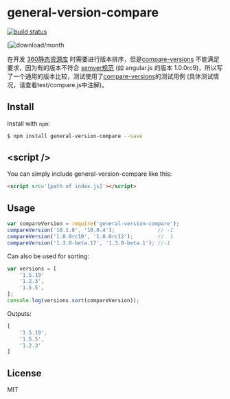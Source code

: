 # general-version-compare

[![build status](https://secure.travis-ci.org/wd4blue/general-version-compare.png)](http://travis-ci.org/wd4blue/general-version-compare)

[![download/month](https://img.shields.io/npm/dm/general-version-compare.svg)

在开发 [360静态资源库](https://cdn.baomitu.com) 时需要进行版本排序，但是[compare-versions](https://github.com/omichelsen/compare-versions) 不能满足要求，因为有的版本不符合 [semver规范](http://semver.org/#spec-item-9) (如 angular.js 的版本 1.0.0rc9)，所以写了一个通用的版本比较，测试使用了[compare-versions](https://github.com/omichelsen/compare-versions)的测试用例 (具体测试情况，请查看test/compare.js中注解)。

## Install

Install with `npm`:

```bash
$ npm install general-version-compare --save
```


## &lt;script />

You can simply include general-version-compare like this:
```html
<script src='[path of index.js]'></script>
```

## Usage

```javascript
var compareVersion = require('general-version-compare');
compareVersion('10.1.8', '10.0.4');              // -1
compareVersion('1.0.0rc10', '1.0.0rc12');        //  1
compareVersion('1.3.0-beta.17', '1.3.0-beta.1'); //-1

```

Can also be used for sorting:

```javascript
var versions = [
    '1.5.19'
    '1.2.3',
    '1.5.5',
];
console.log(versions.sort(compareVersion));
```

Outputs:

```javascript
[
    '1.5.19',
    '1.5.5',
    '1.2.3'
]
```

## License

MIT

